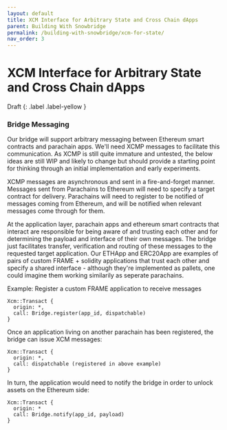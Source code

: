 ```yaml
---
layout: default
title: XCM Interface for Arbitrary State and Cross Chain dApps
parent: Building With Snowbridge
permalink: /building-with-snowbridge/xcm-for-state/
nav_order: 3
---
```


# XCM Interface for Arbitrary State and Cross Chain dApps

Draft
{: .label .label-yellow }

### Bridge Messaging

Our bridge will support arbitrary messaging between Ethereum smart contracts and parachain apps. We'll need XCMP messages to facilitate this communication. As XCMP is still quite immature and untested, the below ideas are still WIP and likely to change but should provide a starting point for thinking through an initial implementation and early experiments.

XCMP messages are asynchronous and sent in a fire-and-forget manner. Messages sent from Parachains to Ethereum will need to specify a target contract for delivery. Parachains will need to register to be notified of messages coming from Ethereum, and will be notified when relevant messages come through for them.

At the application layer, parachain apps and ethereum smart contracts that interact are responsible for being aware of and trusting each other and for determining the payload and interface of their own messages. The bridge just facilitates transfer, verification and routing of these messages to the requested target application. Our ETHApp and ERC20App are examples of pairs of custom FRAME + solidity applications that trust each other and specify a shared interface - although they're implemented as pallets, one could imagine them working similarily as seperate parachains.

Example: Register a custom FRAME application to receive messages
```
Xcm::Transact {
  origin: *,
  call: Bridge.register(app_id, dispatchable)
}
```

Once an application living on another parachain has been registered, the bridge can issue XCM messages:

```
Xcm::Transact {
  origin: *,
  call: dispatchable (registered in above example)
}
```

In turn, the application would need to notify the bridge in order to unlock assets on the Ethereum side:

```
Xcm::Transact {
  origin: *
  call: Bridge.notify(app_id, payload)
}
```